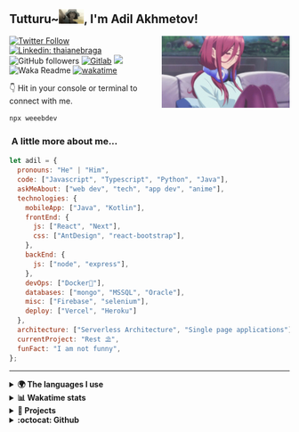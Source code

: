 <h2>Tutturu~<img src="img/tuturu.gif" width="45" alt="">, I'm Adil Akhmetov! <img src="img/miku-dance.gif" width="50" alt=""></h2>
<img align='right' src="img/miku.gif" width="230" alt="">
<a href="https://sdu.edu.kz/"><img src="img/sdu-ahegao.svg" align="right" width="100" alt=""></a>
</em></p>

[![Twitter Follow](https://img.shields.io/twitter/follow/weeebdev?label=Follow)](https://twitter.com/intent/follow?screen_name=weeebdev)
[![Linkedin: thaianebraga](https://img.shields.io/badge/-adildev-blue?style=flat-square&logo=Linkedin&logoColor=white&link=https://www.linkedin.com/in/adildev/)](https://www.linkedin.com/in/adildev/)
![GitHub followers](https://img.shields.io/github/followers/weeebdev?label=Follow&style=flat-square)
[![Gitlab](https://img.shields.io/badge/Gitlab-weeebdev-orange?style=flat-square&logo=gitlab)](https://gitlab.com/weeebdev)
![](https://visitor-badge.glitch.me/badge?page_id=weeebdev.weeebdev)
![Waka Readme](https://github.com/weeebdev/weeebdev/workflows/Waka%20Readme/badge.svg)
[![wakatime](https://wakatime.com/badge/user/1fb6390f-222e-4088-8de8-840ef1443858.svg)](https://wakatime.com/@1fb6390f-222e-4088-8de8-840ef1443858)
<!-- [![Leetcode badge](https://leetcode-badge.chyroc.cn/?name=user3449f)](https://leetcode.com/user3449f/) -->

👇 Hit in your console or terminal to connect with me.

```bash
npx weeebdev
```

### <img src="https://media.giphy.com/media/VgCDAzcKvsR6OM0uWg/giphy.gif" width="50" alt=""> A little more about me...

```javascript
let adil = {
  pronouns: "He" | "Him",
  code: ["Javascript", "Typescript", "Python", "Java"],
  askMeAbout: ["web dev", "tech", "app dev", "anime"],
  technologies: {
    mobileApp: ["Java", "Kotlin"],
    frontEnd: {
      js: ["React", "Next"],
      css: ["AntDesign", "react-bootstrap"],
    },
    backEnd: {
      js: ["node", "express"],
    },
    devOps: ["Docker🐳"],
    databases: ["mongo", "MSSQL", "Oracle"],
    misc: ["Firebase", "selenium"],
    deploy: ["Vercel", "Heroku"]
  },
  architecture: ["Serverless Architecture", "Single page applications"],
  currentProject: "Rest ⛱",
  funFact: "I am not funny",
};
```

---

<details>
  <summary><b>🌍 The languages I use</b></summary>
  <hr>
  
  
| ⏰ Past month | ⌛️ Past Year |
|---|---|
| <a href="https://wakatime.com/@adildev"><img src="https://wakatime.com/share/@adilDev/4ebe423a-b427-4031-b073-d221b9528df7.svg" height="300px"></a> | <a href="https://wakatime.com/@adildev"><img src="https://wakatime.com/share/@adilDev/1b4a30f1-9a7f-47fe-b8d2-0fc90f37fcd3.svg" height="300px"></a> |
</details>

<details>
<summary><b>📊 Wakatime stats</b><br></summary>
<div>
<hr/>

<!--START_SECTION:waka-->
![Code Time](http://img.shields.io/badge/Code%20Time-4%2C926%20hrs%2024%20mins-blue)

![Profile Views](http://img.shields.io/badge/Profile%20Views-0-blue)

![Lines of code](https://img.shields.io/badge/From%20Hello%20World%20I%27ve%20Written-9.1%20million%20lines%20of%20code-blue)

**🐱 My GitHub Data** 

> 📦 578.8 kB Used in GitHub's Storage 
 > 
> 🏆 1,393 Contributions in the Year 2024
 > 
> 💼 Opted to Hire
 > 
> 📜 63 Public Repositories 
 > 
> 🔑 16 Private Repositories 
 > 
**I'm an Early 🐤** 

```text
🌞 Morning                429 commits         █░░░░░░░░░░░░░░░░░░░░░░░░   05.04 % 
🌆 Daytime                4004 commits        ████████████░░░░░░░░░░░░░   47.01 % 
🌃 Evening                3338 commits        ██████████░░░░░░░░░░░░░░░   39.19 % 
🌙 Night                  746 commits         ██░░░░░░░░░░░░░░░░░░░░░░░   08.76 % 
```
📅 **I'm Most Productive on Tuesday** 

```text
Monday                   1035 commits        ███░░░░░░░░░░░░░░░░░░░░░░   12.15 % 
Tuesday                  2141 commits        ██████░░░░░░░░░░░░░░░░░░░   25.14 % 
Wednesday                1016 commits        ███░░░░░░░░░░░░░░░░░░░░░░   11.93 % 
Thursday                 1142 commits        ███░░░░░░░░░░░░░░░░░░░░░░   13.41 % 
Friday                   503 commits         █░░░░░░░░░░░░░░░░░░░░░░░░   05.91 % 
Saturday                 915 commits         ███░░░░░░░░░░░░░░░░░░░░░░   10.74 % 
Sunday                   1765 commits        █████░░░░░░░░░░░░░░░░░░░░   20.72 % 
```


📊 **This Week I Spent My Time On** 

```text
🕑︎ Time Zone: Asia/Almaty

💬 Programming Languages: 
Other                    12 hrs 2 mins       ██████████████████░░░░░░░   70.01 % 
C++                      2 hrs 41 mins       ████░░░░░░░░░░░░░░░░░░░░░   15.63 % 
Markdown                 1 hr 54 mins        ███░░░░░░░░░░░░░░░░░░░░░░   11.11 % 
conf                     14 mins             ░░░░░░░░░░░░░░░░░░░░░░░░░   01.40 % 
Nix                      9 mins              ░░░░░░░░░░░░░░░░░░░░░░░░░   00.92 % 

🔥 Editors: 
Chrome                   10 hrs 1 min        ███████████████░░░░░░░░░░   58.26 % 
Neovim                   4 hrs 45 mins       ███████░░░░░░░░░░░░░░░░░░   27.68 % 
fish                     2 hrs 25 mins       ████░░░░░░░░░░░░░░░░░░░░░   14.06 % 

🐱‍💻 Projects: 
Terminal                 10 hrs 17 mins      ███████████████░░░░░░░░░░   59.79 % 
Unknown Project          3 hrs 14 mins       █████░░░░░░░░░░░░░░░░░░░░   18.80 % 
contests                 2 hrs               ███░░░░░░░░░░░░░░░░░░░░░░   11.63 % 
nix-darwin               31 mins             █░░░░░░░░░░░░░░░░░░░░░░░░   03.08 % 
orca                     18 mins             ░░░░░░░░░░░░░░░░░░░░░░░░░   01.84 % 

💻 Operating System: 
Mac                      17 hrs 12 mins      █████████████████████████   100.00 % 
```

**I Mostly Code in Jupyter Notebook** 

```text
TypeScript               16 repos            ████░░░░░░░░░░░░░░░░░░░░░   15.24 % 
HTML                     9 repos             ██░░░░░░░░░░░░░░░░░░░░░░░   08.57 % 
Python                   6 repos             █░░░░░░░░░░░░░░░░░░░░░░░░   05.71 % 
Typst                    2 repos             ░░░░░░░░░░░░░░░░░░░░░░░░░   01.90 % 
C++                      1 repo              ░░░░░░░░░░░░░░░░░░░░░░░░░   00.95 % 
```



**Timeline**

![Lines of Code chart](https://raw.githubusercontent.com/weeebdev/weeebdev/master/assets/bar_graph.png)


 Last Updated on 15/10/2024 01:42:06 UTC
<!--END_SECTION:waka-->
</div>
</details>

<details>
<summary><b>🧾 Projects</b></summary>
<hr>

|Project|Status|
|---|---|
|[![ReadMe Card](https://github-readme-stats.vercel.app/api/pin/?username=weeebdev&repo=waifu.pics&theme=dracula)](https://github.com/weeebdev/waifu.pics)|[![time tracker](https://wakatime.com/badge/github/weeebdev/waifu.pics.svg)](https://wakatime.com/badge/github/weeebdev/waifu.pics)|
|[![ReadMe Card](https://github-readme-stats.vercel.app/api/pin/?username=mentor-ship&repo=mentorship&theme=dracula)](https://github.com/Mentor-ship/Mentorship)|[![time tracker](https://wakatime.com/badge/github/Mentor-ship/Mentorship.svg)](https://wakatime.com/badge/github/Mentor-ship/Mentorship)|
|[![ReadMe Card](https://github-readme-stats.vercel.app/api/pin/?username=masters-and-Abu&repo=tolqyn&theme=dracula)](https://github.com/Masters-and-Abu/Tolqyn)|[![time tracker](https://wakatime.com/badge/github/Masters-and-Abu/Tolqyn.svg)](https://wakatime.com/badge/github/Masters-and-Abu/Tolqyn)|
|[![ReadMe Card](https://github-readme-stats.vercel.app/api/pin/?username=dracula&repo=unigram&theme=dracula)](https://github.com/dracula/unigram)||

</details>

<details>
  <summary><b>:octocat: Github</b></summary>
  <hr>
  <a href="https://sourcekarma.vercel.app/weeebdev"><img src="https://sourcekarma-og.vercel.app/api/weeebdev/github" alt="" align="left"/></a>
  <img src="https://github-readme-stats.vercel.app/api?username=weeebdev&show_icons=true&theme=dracula&hide_title=true&hide_rank=true&count_private=true" align="right"/>
</details>
<div align="center">
  <kbd>
    <img src="https://waifu.now.sh/sfw/hug" alt="">
  </kbd>
</div>
